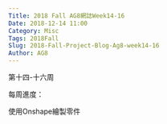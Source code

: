 ```yaml
---
Title: 2018 Fall AG8網誌Week14-16
Date: 2018-12-14 11:00
Category: Misc
Tags: 2018Fall
Slug: 2018-Fall-Project-Blog-Ag8-week14-16
Author: AG8
---
```


第十四-十六周

<!-- PELICAN_END_SUMMARY -->

每周進度：

使用Onshape繪製零件

